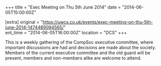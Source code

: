 +++
title = "Exec Meeting on Thu 5th June 2014"
date = "2014-06-05T15:00:00Z"

[extra]
original = "https://uwcs.co.uk/events/exec-meeting-on-thu-5th-june-2014-1474489094565/"    
ent_time = "2014-06-05T16:00:00Z"
location = "DCS"
+++

This is a weekly gathering of the CompSoc executive committee, where important discussions are had and decisions are made about the society. Members of the current executive committee and the old guard will be present, members and non-members alike are welcome to attend.

